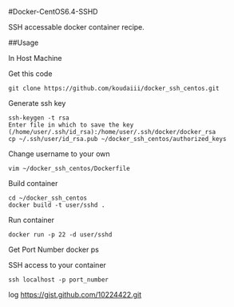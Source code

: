 #Docker-CentOS6.4-SSHD

SSH accessable docker container recipe.

##Usage

In Host Machine

Get this code

    git clone https://github.com/koudaiii/docker_ssh_centos.git

Generate ssh key

    ssh-keygen -t rsa
    Enter file in which to save the key (/home/user/.ssh/id_rsa):/home/user/.ssh/docker/docker_rsa
    cp ~/.ssh/user/id_rsa.pub ~/docker_ssh_centos/authorized_keys

Change username to your own

    vim ~/docker_ssh_centos/Dockerfile

Build container

    cd ~/docker_ssh_centos
    docker build -t user/sshd .

Run container

    docker run -p 22 -d user/sshd

Get Port Number
    docker ps

SSH access to your container

    ssh localhost -p port_number

log
https://gist.github.com/10224422.git


